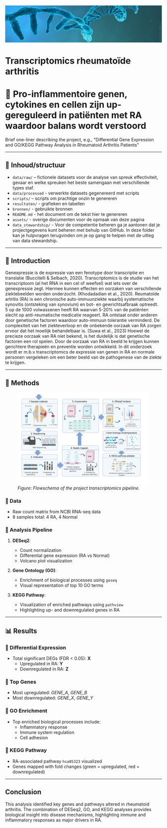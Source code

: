 
<p align="center">
  <img src="Assets/RNA_figuur_readme.jpg" alt="RNA Figure" width="1100"  />
</p>

# Transcriptomics rheumatoïde arthritis
# 🧬 Pro-inflammentoire genen, cytokines en cellen zijn up-gereguleerd in patiënten met RA waardoor balans wordt verstoord

Brief one-liner describing the project, e.g., "Differential Gene Expression and GO/KEGG Pathway Analysis in Rheumatoid Arthritis Patients"

---

## 📁 Inhoud/structuur

- `data/raw/` – fictionele datasets voor de analyse van spreuk effectiviteit, gevaar en welke spreuken het beste samengaan met verschillende types staf.  
- `data/processed` - verwerkte datasets gegenereerd met scripts 
- `scripts/` – scripts om prachtige onzin te genereren
- `resultaten/` - grafieken en tabellen
- `bronnen/` - gebruikte bronnen 
- `README.md` - het document om de tekst hier te genereren
- `assets/` - overige documenten voor de opmaak van deze pagina
- `data_stewardship/` - Voor de competentie beheren ga je aantonen dat je projectgegevens kunt beheren met behulp van GitHub. In deze folder kan je hulpvragen terugvinden om je op gang te helpen met de uitleg van data stewardship. 

---

## 🧬 Introduction

Genexpressie is de expressie van een fenotype door transcriptie en translatie (Buccitelli & Selbach, 2020). Transcriptomics is de studie van het transcriptoom (al het RNA in een cel of weefsel) wat iets over de genexpressie zegt. Hiermee kunnen effecten en oorzaken van verschillende ziektebeelden worden onderzocht. (Khodadadian et al., 2020).
Reumatoïde artritis (RA) is een chronische auto-immuunziekte waarbij systematische synovitis (ontsteking van synovium) en bot- en gewrichtsafbraak optreedt. 5 op de 1000 volwassenen heeft RA waarvan 5-20% van de patiënten slecht op anti-reumatische medicatie reageert. RA ontstaat onder anderen door genetische factoren waardoor auto-immuun tolerantie verminderd. De complexiteit van het ziekteverloop en de onbekende oorzaak van RA zorgen ervoor dat het moeilijk behandelbaar is. (Suwa et al., 2023)
Hoewel de precieze oorzaak van RA niet bekend, is het duidelijk is dat genetische factoren een rol spelen. Door de oorzaak van RA in beeld te krijgen kunnen gerichtere therapieën en preventie worden ontwikkeld. In dit onderzoek wordt er m.b.v transcriptomics de expressie van genen in RA en normale personen vergeleken om een beter beeld van de pathogenese van de ziekte te krijgen.

---

## 🧪 Methods

<figure>
  <img src="Assets/Flowschema_project_transcriptomics.png" alt="Flowschema">
  <figcaption><em>Figure: Flowschema of the project transcriptomics pipeline.</em></figcaption>
</figure>


### 🔹 Data

- Raw count matrix from NCBI RNA-seq data
- 8 samples total: 4 RA, 4 Normal

### 🔹 Analysis Pipeline

1. **DESeq2**:
   - Count normalization
   - Differential gene expression (RA vs Normal)
   - Volcano plot visualization

2. **Gene Ontology (GO)**:
   - Enrichment of biological processes using `goseq`
   - Visual representation of top 10 GO terms

3. **KEGG Pathway**:
   - Visualization of enriched pathways using `pathview`
   - Highlighting up- and downregulated genes in RA

---

## 📊 Results

### 🔹 Differential Expression

- Total significant DEGs (FDR < 0.05): **X**
  - Upregulated in RA: **Y**
  - Downregulated in RA: **Z**

### 🔹 Top Genes

- Most upregulated: *GENE_A*, *GENE_B*
- Most downregulated: *GENE_X*, *GENE_Y*

### 🔹 GO Enrichment

- Top enriched biological processes include:
  - Inflammatory response
  - Immune system regulation
  - Cell adhesion

### 🔹 KEGG Pathway

- RA-associated pathway `hsa05323` visualized
- Genes mapped with fold changes (green = upregulated, red = downregulated)

---

## Conclusion

This analysis identified key genes and pathways altered in rheumatoid arthritis. The combination of DESeq2, GO, and KEGG analyses provides biological insight into disease mechanisms, highlighting immune and inflammatory responses as major drivers in RA.

